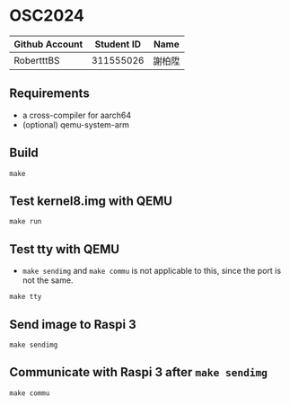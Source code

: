 # OSC2024

| Github Account | Student ID | Name          |
|----------------|------------|---------------|
| RobertttBS     | 311555026  | 謝柏陞         |

## Requirements

* a cross-compiler for aarch64
* (optional) qemu-system-arm

## Build 

```
make
```

## Test kernel8.img with QEMU

```
make run
```

## Test tty with QEMU
* `make sendimg` and `make commu` is not applicable to this, since the port is not the same.
```
make tty
```

## Send image to Raspi 3

```
make sendimg
```

## Communicate with Raspi 3 after `make sendimg`

```
make commu
```
